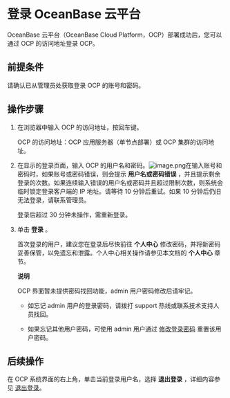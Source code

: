 # 登录 OceanBase 云平台 


OceanBase 云平台（OceanBase Cloud Platform，OCP）部署成功后，您可以通过 OCP 的访问地址登录 OCP。

**前提条件** 
-----------------------------

请确认已从管理员处获取登录 OCP 的账号和密码。

**操作步骤** 
-----------------------------

1. 在浏览器中输入 OCP 的访问地址，按回车键。

   OCP 的访问地址：OCP 应用服务器（单节点部署）或 OCP 集群的访问地址。
   

2. 在显示的登录页面，输入 OCP 的用户名和密码。![image.png](https://help-static-aliyun-doc.aliyuncs.com/assets/img/zh-CN/0772988061/p199712.png "image.png")在输入账号和密码时，如果账号或密码错误，则会提示 **用户名或密码错误** ，并且提示剩余登录的次数。如果连续输入错误的用户名或密码并且超过限制次数，则系统会临时锁定登录客户端的 IP 地址。请等待 10 分钟后重试。如果 10 分钟后仍旧无法登录，请联系管理员。

   登录后超过 30 分钟未操作，需重新登录。
   

3. 单击 **登录** 。

   首次登录的用户，建议您在登录后尽快前往 **个人中心** 修改密码，并将新密码妥善保管，以免遗忘和泄露。个人中心相关操作请参见本文档的 **个人中心** 章节。
   
   **说明**

   

   OCP 界面暂未提供密码找回功能，admin 用户密码修改后请牢记。
   
   * 如忘记 admin 用户的登录密码，请拨打 support 热线或联系技术支持人员找回。

     
   
   * 如果忘记其他用户密码，可使用 admin 用户通过 [修改登录密码](3.userguide-features/8.user-center/2.change-the-logon-password.md) 重置该用户密码。

     
   

   
   




**后续操作** 
-----------------------------

在 OCP 系统界面的右上角，单击当前登录用户名，选择 **退出登录** ，详细内容参见 [退出登录](3.userguide-features/8.user-center/5.log-out.md)。
